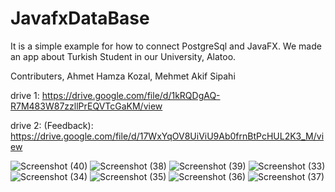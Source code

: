 # JavafxDataBase
It is a simple example for how to connect PostgreSql and JavaFX. We made an app about Turkish Student in our University, Alatoo.

Contributers,
Ahmet Hamza Kozal,
Mehmet Akif Sipahi



drive 1: https://drive.google.com/file/d/1kRQDgAQ-R7M483W87zzllPrEQVTcGaKM/view

drive 2: (Feedback): https://drive.google.com/file/d/17WxYqOV8UiViU9Ab0frnBtPcHUL2K3_M/view

![Screenshot (40)](https://user-images.githubusercontent.com/57260974/103024720-97cc3000-457a-11eb-930d-301a03afaa0d.png)
![Screenshot (38)](https://user-images.githubusercontent.com/57260974/103024855-d82bae00-457a-11eb-982f-032dc8c986a9.png)
![Screenshot (39)](https://user-images.githubusercontent.com/57260974/103024870-dcf06200-457a-11eb-9872-a20bde85cdec.png)
![Screenshot (33)](https://user-images.githubusercontent.com/57260974/103025047-3c4e7200-457b-11eb-9365-86de7b99f8c1.png)
![Screenshot (34)](https://user-images.githubusercontent.com/57260974/103025049-3d7f9f00-457b-11eb-9119-ca7f8b186859.png)
![Screenshot (35)](https://user-images.githubusercontent.com/57260974/103025051-3d7f9f00-457b-11eb-8627-90594ae96e1a.png)
![Screenshot (36)](https://user-images.githubusercontent.com/57260974/103025053-3e183580-457b-11eb-8271-d0ce712508c1.png)
![Screenshot (37)](https://user-images.githubusercontent.com/57260974/103025054-3e183580-457b-11eb-9c10-2d34562af47d.png)

